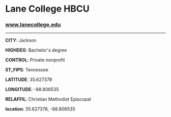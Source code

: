 # Lane College HBCU
### www.lanecollege.edu
---
**CITY**: Jackson

**HIGHDEG**: Bachelor's degree

**CONTROL**: Private nonprofit

**ST_FIPS**: Tennessee

**LATITUDE**: 35.627378

**LONGITUDE**: -88.806535

**RELAFFIL**: Christian Methodist Episcopal

**location**: 35.627378, -88.806535